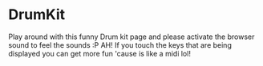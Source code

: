# DrumKit
Play around with this funny Drum kit page and please activate the browser sound to feel the sounds :P
AH! If you touch the keys that are being displayed you can get more fun 'cause is like a midi lol!
